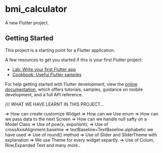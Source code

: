 # bmi_calculator

A new Flutter project.

## Getting Started

This project is a starting point for a Flutter application.

A few resources to get you started if this is your first Flutter project:

- [Lab: Write your first Flutter app](https://docs.flutter.dev/get-started/codelab)
- [Cookbook: Useful Flutter samples](https://docs.flutter.dev/cookbook)

For help getting started with Flutter development, view the
[online documentation](https://docs.flutter.dev/), which offers tutorials,
samples, guidance on mobile development, and a full API reference.

/// WHAT WE HAVE LEARNT IN THIS PROJECT...

=> How can create customize Widget
=> How can we Use enum
=> How can we pass data to the next Screen
=> How can we handle null safty on a Model Class
=> Use of pow(x, exponent);
=> Use of crossAxisAlignment.baseline
=> textBaseline=TextBaseline.alphabetic we have used
=> Use of round() method
=> Use of Slider and SliderTheme with explanation
=> We use Theme for every widget separtly.
=> Use of Colum, Row,Expanded Text and many more..
